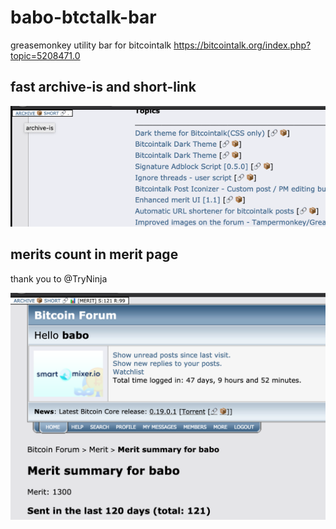# babo-btctalk-bar #
greasemonkey utility bar for bitcointalk
https://bitcointalk.org/index.php?topic=5208471.0


## fast archive-is and short-link ##

![img](main.png)

## merits count in merit page ##

thank you to @TryNinja

![img](meritpage.png)
